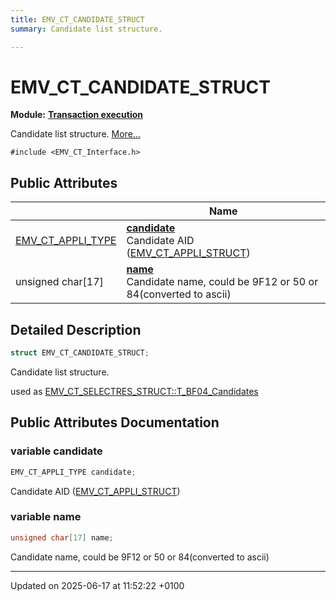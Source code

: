 ```yaml
---
title: EMV_CT_CANDIDATE_STRUCT
summary: Candidate list structure. 

---
```


# EMV_CT_CANDIDATE_STRUCT

**Module:** **[Transaction execution](group___a_d_k___t_r_x___e_x_e_c.md)**



Candidate list structure.  [More...](#detailed-description)


`#include <EMV_CT_Interface.h>`

## Public Attributes

|                | Name           |
| -------------- | -------------- |
| [EMV_CT_APPLI_TYPE](_e_m_v___c_t___interface_8h.md#typedef-emv-ct-appli-type) | **[candidate](struct_e_m_v___c_t___c_a_n_d_i_d_a_t_e___s_t_r_u_c_t.md#variable-candidate)** <br>Candidate AID ([EMV_CT_APPLI_STRUCT](struct_e_m_v___c_t___a_p_p_l_i___s_t_r_u_c_t.md))  |
| unsigned char[17] | **[name](struct_e_m_v___c_t___c_a_n_d_i_d_a_t_e___s_t_r_u_c_t.md#variable-name)** <br>Candidate name, could be 9F12 or 50 or 84(converted to ascii)  |

## Detailed Description

```cpp
struct EMV_CT_CANDIDATE_STRUCT;
```

Candidate list structure. 

used as [EMV_CT_SELECTRES_STRUCT::T_BF04_Candidates](struct_e_m_v___c_t___s_e_l_e_c_t_r_e_s___s_t_r_u_c_t.md#variable-t-bf04-candidates)

## Public Attributes Documentation

### variable candidate

```cpp
EMV_CT_APPLI_TYPE candidate;
```

Candidate AID ([EMV_CT_APPLI_STRUCT](struct_e_m_v___c_t___a_p_p_l_i___s_t_r_u_c_t.md)) 

### variable name

```cpp
unsigned char[17] name;
```

Candidate name, could be 9F12 or 50 or 84(converted to ascii) 

-------------------------------

Updated on 2025-06-17 at 11:52:22 +0100
